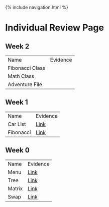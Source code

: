 {% include navigation.html %}

# Individual Review Page


## Week 2


<table>
  <tr>
    <td>Name</td>
    <td>Evidence</td>
  <tr>
    <td>Fibonacci Class</td>
    <td></td>
  <tr>
    <td>Math Class</td>
    <td></td>
  <tr>
    <td>Adventure File</td>
    <td></td>
</table>


## Week 1


<table>
  <tr>
    <td>Name</td>
    <td>Evidence</td>
  <tr>
    <td>Car List</td>
    <td><a href="https://github.com/deimie/individual/commit/561ecb86fa782cb453cf60fc092fb385de30e777">Link</a></td>
  <tr>
    <td>Fibonacci</td>
    <td><a href="https://github.com/deimie/individual/commit/561ecb86fa782cb453cf60fc092fb385de30e777">Link</a></td>
</table>
    
    
## Week 0
    
    
<table>
  <tr>
    <td>Name</td>
    <td>Evidence</td>
  <tr>
    <td>Menu</td>
    <td><a href="https://github.com/deimie/individual/commit/d825d2d7a9b5f42cfc6db9e111508242e27b657e">Link</a></td>
  <tr>
    <td>Tree</td>
    <td><a href="https://github.com/deimie/individual/commit/d825d2d7a9b5f42cfc6db9e111508242e27b657e">Link</a></td>
  <tr>
    <td>Matrix</td>
    <td><a href="">Link</a></td>
  <tr>
    <td>Swap</td>
    <td><a href="">Link</a></td>
</table>
    

    
